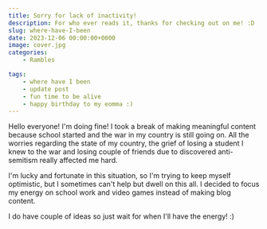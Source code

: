 ```yaml
---
title: Sorry for lack of inactivity!
description: For who ever reads it, thanks for checking out on me! :D
slug: where-have-I-been
date: 2023-12-06 00:00:00+0000
image: cover.jpg
categories:
    - Rambles

tags:
    - where have I been
    - update post
    - fun time to be alive
    - happy birthday to my eomma :)
---
```


Hello everyone!
I'm doing fine! I took a break of making meaningful content because school started and the war in my country is still going on.
All the worries regarding the state of my country, the grief of losing a student I knew to the war and losing couple of friends due to discovered anti-semitism really affected me hard.

I'm lucky and fortunate in this situation, so I'm trying to keep myself optimistic, but I sometimes can't help but dwell on this all. I decided to focus my energy on school work and video games instead of making blog content.

I do have couple of ideas so just wait for when I'll have the energy! :)